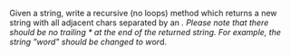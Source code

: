 Given a string, write a recursive (no loops) method which returns a new string
with all adjacent chars separated by an *.
Please note that there should be no trailing * at the end of the returned string.
For example, the string "word" should be changed to w*o*r*d.
